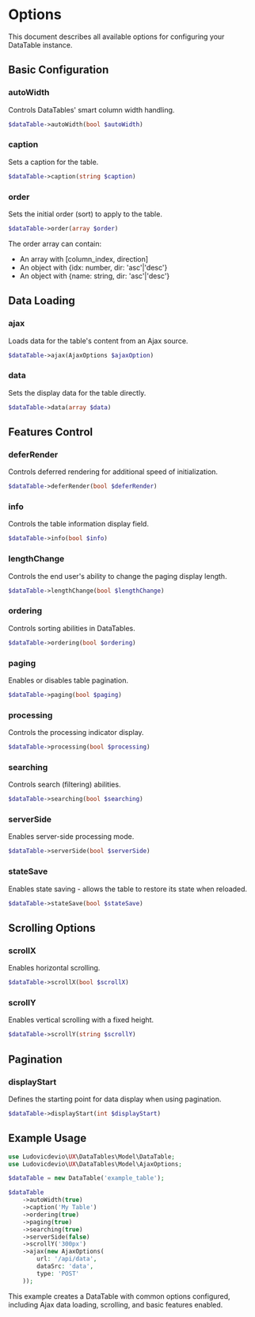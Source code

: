 # Options

This document describes all available options for configuring your DataTable instance.

## Basic Configuration

### autoWidth
Controls DataTables' smart column width handling.
```php
$dataTable->autoWidth(bool $autoWidth)
```

### caption
Sets a caption for the table.
```php
$dataTable->caption(string $caption)
```

### order
Sets the initial order (sort) to apply to the table.
```php
$dataTable->order(array $order)
```
The order array can contain:
- An array with [column_index, direction]
- An object with {idx: number, dir: 'asc'|'desc'}
- An object with {name: string, dir: 'asc'|'desc'}

## Data Loading

### ajax
Loads data for the table's content from an Ajax source.
```php
$dataTable->ajax(AjaxOptions $ajaxOption)
```

### data
Sets the display data for the table directly.
```php
$dataTable->data(array $data)
```

## Features Control

### deferRender
Controls deferred rendering for additional speed of initialization.
```php
$dataTable->deferRender(bool $deferRender)
```

### info
Controls the table information display field.
```php
$dataTable->info(bool $info)
```

### lengthChange
Controls the end user's ability to change the paging display length.
```php
$dataTable->lengthChange(bool $lengthChange)
```

### ordering
Controls sorting abilities in DataTables.
```php
$dataTable->ordering(bool $ordering)
```

### paging
Enables or disables table pagination.
```php
$dataTable->paging(bool $paging)
```

### processing
Controls the processing indicator display.
```php
$dataTable->processing(bool $processing)
```

### searching
Controls search (filtering) abilities.
```php
$dataTable->searching(bool $searching)
```

### serverSide
Enables server-side processing mode.
```php
$dataTable->serverSide(bool $serverSide)
```

### stateSave
Enables state saving - allows the table to restore its state when reloaded.
```php
$dataTable->stateSave(bool $stateSave)
```

## Scrolling Options

### scrollX
Enables horizontal scrolling.
```php
$dataTable->scrollX(bool $scrollX)
```

### scrollY
Enables vertical scrolling with a fixed height.
```php
$dataTable->scrollY(string $scrollY)
```

## Pagination

### displayStart
Defines the starting point for data display when using pagination.
```php
$dataTable->displayStart(int $displayStart)
```

## Example Usage

```php
use Ludovicdevio\UX\DataTables\Model\DataTable;
use Ludovicdevio\UX\DataTables\Model\AjaxOptions;

$dataTable = new DataTable('example_table');

$dataTable
    ->autoWidth(true)
    ->caption('My Table')
    ->ordering(true)
    ->paging(true)
    ->searching(true)
    ->serverSide(false)
    ->scrollY('300px')
    ->ajax(new AjaxOptions(
        url: '/api/data',
        dataSrc: 'data',
        type: 'POST'
    ));
```

This example creates a DataTable with common options configured, including Ajax data loading, scrolling, and basic features enabled.